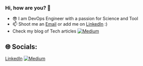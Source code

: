 ### Hi, how are you? 👋

- 😎 I am DevOps Engineer with a passion for Science and Tool
- 📫 Shoot me an [Email](mailto:i.tatianamoraru.tech@gmail.com) or add me on [LinkedIn](https://www.linkedin.com/in/tatiana-moraru/) :)
- Check my blog of Tech articles [![Medium](https://img.shields.io/badge/Medium-12100E?logo=medium&logoColor=white)](https://medium.com/@tatianamoraru.tech) 

## 🌐 Socials:
[LinkedIn](https://www.linkedin.com/in/tatiana-moraru/) 
[![Medium](https://img.shields.io/badge/Medium-12100E?logo=medium&logoColor=white)](https://medium.com/@tatianamoraru.tech) 





